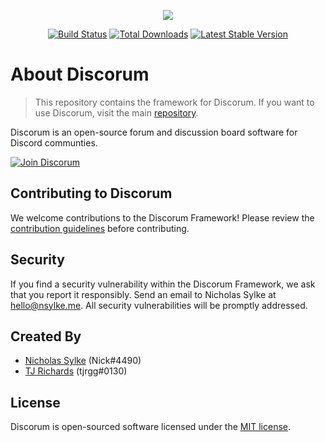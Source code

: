 <p align="center">
	<a href="https://discorum.com" target="_blank"><img src="http://nsylke.me/img/discorum.png"></a>
</p>

<p align="center">
	<a href="https://travis-ci.org/discorum/framework"><img src="https://travis-ci.org/discorum/framework.svg" alt="Build Status"></a>
	<a href="https://packagist.org/packages/discorum/framework"><img src="https://poser.pugx.org/discorum/framework/d/total.svg" alt="Total Downloads"></a>
	<a href="https://packagist.org/packages/discorum/framework"><img src="https://poser.pugx.org/discorum/framework/v/stable.svg" alt="Latest Stable Version"></a>
</p>

# About Discorum

> This repository contains the framework for Discorum. If you want to use Discorum, visit the main [repository](https://github.com/Discorum/Discorum).

Discorum is an open-source forum and discussion board software for Discord communties. 

[![Join Discorum](https://discordapp.com/api/guilds/450508841738829826/embed.png?style=banner2)](https://discord.gg/GJtaVjQ)


## Contributing to Discorum

We welcome contributions to the Discorum Framework! Please review the [contribution guidelines](https://github.com/Discorum/Framework/blob/master/CONTRIBUTING.md) before contributing.


## Security

If you find a security vulnerability within the Discorum Framework, we ask that you report it responsibly. Send an email to Nicholas Sylke at [hello@nsylke.me](mailto:hello@nsylke.me). All security vulnerabilities will be promptly addressed.


## Created By

- [Nicholas Sylke](https://github.com/nsylke) (Nick#4490)
- [TJ Richards](https://github.com/tjrgg) (tjrgg#0130)


## License

Discorum is open-sourced software licensed under the [MIT license](https://github.com/Discorum/Framework/blob/master/LICENSE).
